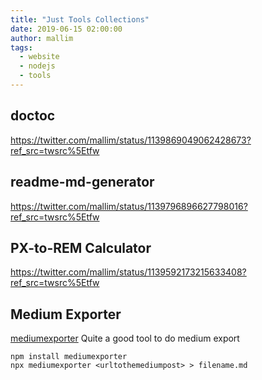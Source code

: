 ```yaml
---
title: "Just Tools Collections"
date: 2019-06-15 02:00:00
author: mallim
tags:
  - website
  - nodejs
  - tools
---
```


## doctoc

https://twitter.com/mallim/status/1139869049062428673?ref_src=twsrc%5Etfw

## readme-md-generator

https://twitter.com/mallim/status/1139796896627798016?ref_src=twsrc%5Etfw

## PX-to-REM Calculator

https://twitter.com/mallim/status/1139592173215633408?ref_src=twsrc%5Etfw

## Medium Exporter

[mediumexporter](https://github.com/xdamman/mediumexporter) Quite a good tool to do medium export

```
npm install mediumexporter
npx mediumexporter <urltothemediumpost> > filename.md
```
